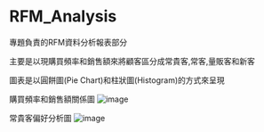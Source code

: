 # RFM_Analysis
專題負責的RFM資料分析報表部分

主要是以現購買頻率和銷售額來將顧客區分成常貴客,常客,量販客和新客

圖表是以圓餅圖(Pie Chart)和柱狀圖(Histogram)的方式來呈現

購買頻率和銷售額關係圖
![image](https://github.com/abow79/RFM_Analysis/blob/main/%E8%B3%BC%E8%B2%B7%E9%A0%BB%E7%8E%87%E8%88%87%E9%8A%B7%E5%94%AE%E9%A1%8D%E9%97%9C%E4%BF%82%E5%9C%96.png)





常貴客偏好分析圖
![image](https://github.com/abow79/RFM_Analysis/blob/f5ca22d47b34503ec61f0c5db854206f49d57a46/%E5%B8%B8%E8%B2%B4%E5%AE%A2%E5%81%8F%E5%A5%BD%E5%95%86%E5%93%81%E5%9C%96.JPG)

